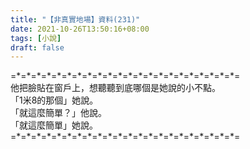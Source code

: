 ```yaml
---
title: "【非真實地場】資料(231)"
date: 2021-10-26T13:50:16+08:00
tags: [小說]
draft: false
---
```


=\*=\*=\*=\*=\*=\*=\*=\*=\*=\*=\*=\*=\*=\*=\*=\*=\*=\*=\*=\*=\*=\*=  
他把臉貼在窗戶上，想聽聽到底哪個是她說的小不點。  
「1米8的那個」她說。  
「就這麼簡單？」他說。  
「就這麼簡單」她說。  
=\*=\*=\*=\*=\*=\*=\*=\*=\*=\*=\*=\*=\*=\*=\*=\*=\*=\*=\*=\*=\*=\*=  